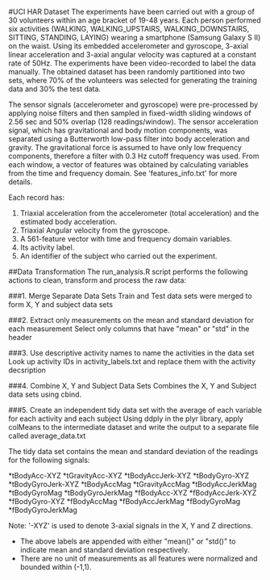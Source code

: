 #UCI HAR Dataset
The experiments have been carried out with a group of 30 volunteers within an age bracket of 19-48 years. Each person performed six activities (WALKING, WALKING_UPSTAIRS, WALKING_DOWNSTAIRS, SITTING, STANDING, LAYING) wearing a smartphone (Samsung Galaxy S II) on the waist. Using its embedded accelerometer and gyroscope, 3-axial linear acceleration and 3-axial angular velocity was captured at a constant rate of 50Hz. The experiments have been video-recorded to label the data manually. The obtained dataset has been randomly partitioned into two sets, where 70% of the volunteers was selected for generating the training data and 30% the test data.

The sensor signals (accelerometer and gyroscope) were pre-processed by applying noise filters and then sampled in fixed-width sliding windows of 2.56 sec and 50% overlap (128 readings/window). The sensor acceleration signal, which has gravitational and body motion components, was separated using a Butterworth low-pass filter into body acceleration and gravity. The gravitational force is assumed to have only low frequency components, therefore a filter with 0.3 Hz cutoff frequency was used. From each window, a vector of features was obtained by calculating variables from the time and frequency domain. See 'features_info.txt' for more details.

Each record has: 
1. Triaxial acceleration from the accelerometer (total acceleration) and the estimated body acceleration.
2. Triaxial Angular velocity from the gyroscope. 
3. A 561-feature vector with time and frequency domain variables. 
4. Its activity label. 
5. An identifier of the subject who carried out the experiment.

##Data Transformation
The run_analysis.R script performs the following actions to clean, transform and process the raw data:

###1. Merge Separate Data Sets
Train and Test data sets were merged to form X, Y and subject data sets

###2. Extract only measurements on the mean and standard deviation for each measurement 
Select only columns that have "mean" or "std" in the header

###3. Use descriptive activity names to name the activities in the data set
Look up activity IDs in activity_labels.txt and replace them with the activity decsription

###4. Combine X, Y and Subject Data Sets
Combines the X, Y and Subject data sets using cbind. 

###5. Create an independent tidy data set with the average of each variable for each activity and each subject
Using ddply in the plyr library, apply colMeans to the intermediate dataset and write the output to a separate file called average_data.txt

The tidy data set contains the mean and standard deviation of the readings for the following signals:

*tBodyAcc-XYZ
*tGravityAcc-XYZ
*tBodyAccJerk-XYZ
*tBodyGyro-XYZ
*tBodyGyroJerk-XYZ
*tBodyAccMag
*tGravityAccMag
*tBodyAccJerkMag
*tBodyGyroMag
*tBodyGyroJerkMag
*fBodyAcc-XYZ
*fBodyAccJerk-XYZ
*fBodyGyro-XYZ
*fBodyAccMag
*fBodyAccJerkMag
*fBodyGyroMag
*fBodyGyroJerkMag

Note:
'-XYZ' is used to denote 3-axial signals in the X, Y and Z directions.
- The above labels are appended with either "mean()" or "std()" to indicate mean and standard deviation respectively. 
- There are no unit of measurements as all features were normalized and bounded within (-1,1).    